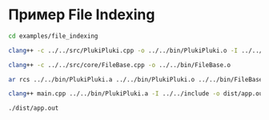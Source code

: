 # Пример File Indexing

```bash
cd examples/file_indexing
```

```bash
clang++ -c ../../src/PlukiPluki.cpp -o ../../bin/PlukiPluki.o -I ../../include
```

```bash
clang++ -c ../../src/core/FileBase.cpp -o ../../bin/FileBase.o
```

```bash
ar rcs ../../bin/PlukiPluki.a ../../bin/PlukiPluki.o ../../bin/FileBase.o 
```

```bash
clang++ main.cpp ../../bin/PlukiPluki.a -I ../../include -o dist/app.out
```

```bash
./dist/app.out
```